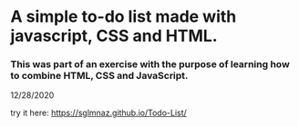 # A simple to-do list made with javascript, CSS and HTML.
### This was part of an exercise with the purpose of learning how to combine HTML, CSS and JavaScript.

12/28/2020


try it here: https://sglmnaz.github.io/Todo-List/

